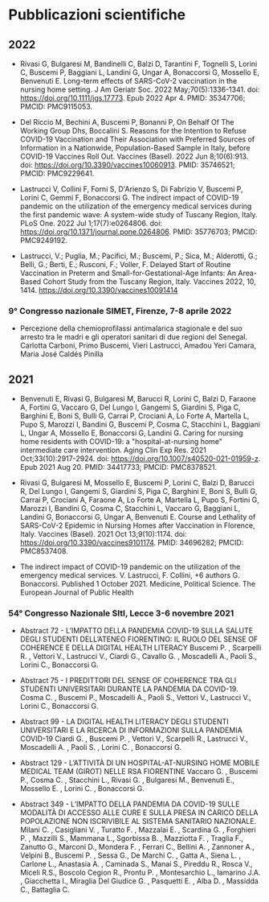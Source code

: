 # Pubblicazioni scientifiche

## 2022

- Rivasi G, Bulgaresi M, Bandinelli C, Balzi D, Tarantini F, Tognelli S, Lorini C, Buscemi P, Baggiani L, Landini G, Ungar A, Bonaccorsi G, Mossello E, Benvenuti E. Long-term effects of SARS-CoV-2 vaccination in the nursing home setting. J Am Geriatr Soc. 2022 May;70(5):1336-1341. doi: https://doi.org/10.1111/jgs.17773. Epub 2022 Apr 4. PMID: 35347706; PMCID: PMC9115053.

- Del Riccio M, Bechini A, Buscemi P, Bonanni P, On Behalf Of The Working Group Dhs, Boccalini S. Reasons for the Intention to Refuse COVID-19 Vaccination and Their Association with Preferred Sources of Information in a Nationwide, Population-Based Sample in Italy, before COVID-19 Vaccines Roll Out. Vaccines (Basel). 2022 Jun 8;10(6):913. doi: https://doi.org/10.3390/vaccines10060913. PMID: 35746521; PMCID: PMC9229641.

- Lastrucci V, Collini F, Forni S, D'Arienzo S, Di Fabrizio V, Buscemi P, Lorini C, Gemmi F, Bonaccorsi G. The indirect impact of COVID-19 pandemic on the utilization of the emergency medical services during the first pandemic wave: A system-wide study of Tuscany Region, Italy. PLoS One. 2022 Jul 1;17(7):e0264806. doi: https://doi.org/10.1371/journal.pone.0264806. PMID: 35776703; PMCID: PMC9249192.

- Lastrucci, V.; Puglia, M.; Pacifici, M.; Buscemi, P.; Sica, M.; Alderotti, G.; Belli, G.; Berti, E.; Rusconi, F.; Voller, F. Delayed Start of Routine Vaccination in Preterm and Small-for-Gestational-Age Infants: An Area-Based Cohort Study from the Tuscany Region, Italy. Vaccines 2022, 10, 1414. https://doi.org/10.3390/vaccines10091414

### 9° Congresso nazionale SIMET, Firenze, 7-8 aprile 2022

- Percezione della chemioprofilassi antimalarica stagionale e del suo arresto tra le madri e gli operatori sanitari di due regioni del Senegal. Carlotta Carboni, Primo Buscemi, Vieri Lastrucci, Amadou Yeri Camara, Maria José Caldés Pinilla



## 2021

- Benvenuti E, Rivasi G, Bulgaresi M, Barucci R, Lorini C, Balzi D, Faraone A, Fortini G, Vaccaro G, Del Lungo I, Gangemi S, Giardini S, Piga C, Barghini E, Boni S, Bulli G, Carrai P, Crociani A, Lo Forte A, Martella L, Pupo S, Marozzi I, Bandini G, Buscemi P, Cosma C, Stacchini L, Baggiani L, Ungar A, Mossello E, Bonaccorsi G, Landini G. Caring for nursing home residents with COVID-19: a "hospital-at-nursing home" intermediate care intervention. Aging Clin Exp Res. 2021 Oct;33(10):2917-2924. doi: https://doi.org/10.1007/s40520-021-01959-z. Epub 2021 Aug 20. PMID: 34417733; PMCID: PMC8378521.

- Rivasi G, Bulgaresi M, Mossello E, Buscemi P, Lorini C, Balzi D, Barucci R, Del Lungo I, Gangemi S, Giardini S, Piga C, Barghini E, Boni S, Bulli G, Carrai P, Crociani A, Faraone A, Lo Forte A, Martella L, Pupo S, Fortini G, Marozzi I, Bandini G, Cosma C, Stacchini L, Vaccaro G, Baggiani L, Landini G, Bonaccorsi G, Ungar A, Benvenuti E. Course and Lethality of SARS-CoV-2 Epidemic in Nursing Homes after Vaccination in Florence, Italy. Vaccines (Basel). 2021 Oct 13;9(10):1174. doi: https://doi.org/10.3390/vaccines9101174. PMID: 34696282; PMCID: PMC8537408.

- The indirect impact of COVID-19 pandemic on the utilization of the emergency medical services. V. Lastrucci, F. Collini, +6 authors G. Bonaccorsi. Published 1 October 2021. Medicine, Political Science. The European Journal of Public Health


### 54° Congresso Nazionale SItI, Lecce 3-6 novembre 2021

- Abstract 72 - L’IMPATTO DELLA PANDEMIA COVID-19 SULLA SALUTE DEGLI STUDENTI DELL’ATENEO FIORENTINO: IL RUOLO DEL SENSE OF COHERENCE E DELLA DIGITAL HEALTH LITERACY Buscemi P. , Scarpelli R. , Vettori V., Lastrucci V., Ciardi G., Cavallo G. , Moscadelli A., Paoli S., Lorini C., Bonaccorsi G.

- Abstract 75 - I PREDITTORI DEL SENSE OF COHERENCE TRA GLI STUDENTI UNIVERSITARI DURANTE LA PANDEMIA DA COVID-19. Cosma C. , Buscemi P., Moscadelli A., Paoli S., Vettori V., Lastrucci V., Lorini C., Bonaccorsi G.

- Abstract 99 - LA DIGITAL HEALTH LITERACY DEGLI STUDENTI UNIVERSITARI E LA RICERCA DI INFORMAZIONI SULLA PANDEMIA COVID-19 Ciardi G. , Buscemi P. , Vettori V., Scarpelli R., Lastrucci V., Moscadelli A. , Paoli S. , Lorini C. , Bonaccorsi G.

- Abstract 129 - L’ATTIVITÀ DI UN HOSPITAL-AT-NURSING HOME MOBILE MEDICAL TEAM (GIROT) NELLE RSA FIORENTINE Vaccaro G. , Buscemi P., Cosma C. , Stacchini L., Rivasi G. , Bulgaresi M., Benvenuti E., Mossello E. , Lorini C. , Bonaccorsi G.

- Abstract 349 - L’IMPATTO DELLA PANDEMIA DA COVID-19 SULLE MODALITÀ DI ACCESSO ALLE CURE E SULLA PRESA IN CARICO DELLA POPOLAZIONE NON ISCRIVIBILE AL SISTEMA SANITARIO NAZIONALE. Milani C. , Casigliani V. , Turatto F. , Mazzalai E. , Scardina G. , Forghieri P. , Mazzilli S., Mammana L., Sgorbissa B. , Mazziotta F. , Traglia F., Zanutto G., Marconi D., Mondera F. , Ferrari C., Bellini A. , Zannoner A., Velpini B., Buscemi P. , Sessa G., De Marchi C. , Gatta A., Siena L. , Carlone L., Anastasia A. , Caminada S., Manai S., Pireddu R., Rosca V., Miceli R.S., Boscolo Cegion R., Prontu P. , Montesarchio L., Iamarino J.A. , Giacchetta I., Miraglia Del Giudice G. , Pasquetti E. , Alba D. , Massidda C., Battaglia C.





